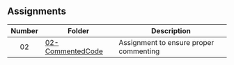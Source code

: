 ## Assignments

| Number | Folder | Description |
| :----: | ------ | ----------- |
|02|<a href="https://github.com/LandenSJones/3013-ALG-Jones/tree/master/Assignments/02-CommentedCode/">02-CommentedCode|Assignment to ensure proper commenting|
